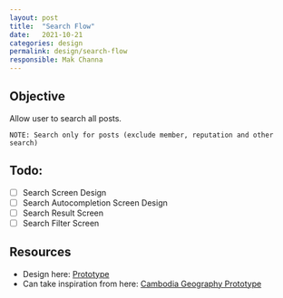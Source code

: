 ```yaml
---
layout: post
title:  "Search Flow"
date:   2021-10-21
categories: design
permalink: design/search-flow
responsible: Mak Channa
---
```

## Objective 
Allow user to search all posts.
```
NOTE: Search only for posts (exclude member, reputation and other search)
```

## Todo:
- [ ] Search Screen Design
- [ ] Search Autocompletion Screen Design
- [ ] Search Result Screen
- [ ] Search Filter Screen

## Resources
- Design here: [Prototype](https://www.figma.com/file/oPC6grQjp5gAEa2JrQnvk7/Prototype)
- Can take inspiration from here: [Cambodia Geography Prototype](https://www.figma.com/file/rENtVilaZAqW6wLOfuPZH9/Cambodia-Geography?node-id=0%3A1)
